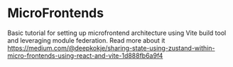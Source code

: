 # MicroFrontends

Basic tutorial for setting up microfrontend architecture using Vite build tool and leveraging module federation.
Read more about it 
https://medium.com/@deepkokje/sharing-state-using-zustand-within-micro-frontends-using-react-and-vite-1d888fb6a9f4
